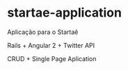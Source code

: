 # startae-application
Aplicação para o Startaê

Rails + Angular 2 + Twitter API

CRUD + Single Page Aplication
